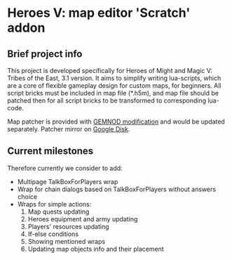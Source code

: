 # Heroes V: map editor 'Scratch' addon
## Brief project info
This project is developed specifically for Heroes of Might and Magic V: Tribes of the East, 3.1 version. It aims to simplify writing lua-scripts, which are a core of flexible gameplay design for custom maps, for beginners.
All script bricks must be included in map file (*.h5m), and map file should be patched then for all script bricks to be transformed to corresponding lua-code.

Map patcher is provided with [GEMNOD modification](https://forum.heroesworld.ru/showthread.php?t=15368) and would be updated separately. Patcher mirror on [Google Disk](https://drive.google.com/file/d/1e5UhONxTfvon1zMGHCODa0fRZZZhyBQl/view).  

## Current milestones
Therefore currently we consider to add:
  - Multipage TalkBoxForPlayers wrap
  - Wrap for chain dialogs based on TalkBoxForPlayers without answers choice
  - Wraps for simple actions:
    1. Map quests updating
    2. Heroes equipment and army updating
    3. Players' resources updating
    4. If-else conditions
    5. Showing mentioned wraps
    6. Updating map objects info and their placement
   

